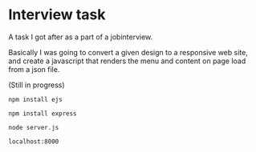# Interview task
A task I got after as a part of a jobinterview.

Basically I was going to convert a given design to a responsive web site, and create a javascript that renders the menu and content on page load from a json file. 

(Still in progress)

`npm install ejs`

`npm install express`

`node server.js`

`localhost:8000`
